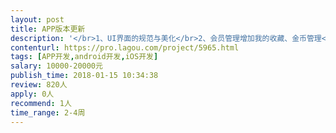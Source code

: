 ```yaml
---                
layout: post       
title: APP版本更新           
description: '</br>1、UI界面的规范与美化</br>2、会员管理增加我的收藏、金币管理</br>3、发布抢红包功能</br>4、内容模块：增加蔬菜果友圈、资讯分类查询、蔬菜论坛、店铺改版。</br>5、支付模块：ios的项目内购买， 安卓的微信支付</br>6、资讯的打赏功能，精华论坛帖子打赏功能。为蔬菜商情网赞助</br>7、完善推送与分享给你功能</br>'     
contenturl: https://pro.lagou.com/project/5965.html      
tags: [APP开发,android开发,iOS开发]            
salary: 10000-20000元          
publish_time: 2018-01-15 10:34:38         
review: 820人                   
apply: 0人                   
recommend: 1人                   
time_range: 2-4周              
---                 
```

